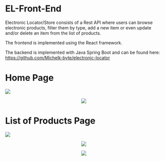 # EL-Front-End
Electronic Locator/Store consists of a Rest API where users can browse electronic products, filter them by type, add a new item or even update and/or delete an item from the list of products.

The frontend is implemented using the React framework.

The backend is implemented with Java Spring Boot and can be found here: https://github.com/Michelk-byte/electronic-locator

<p align='center'>
  <h1>Home Page</h1>
  <img src='https://user-images.githubusercontent.com/71327414/118353191-de441a80-b56d-11eb-95be-3faadbf14b2d.png'/>
</p>

<p align='center'>
  <img src='https://user-images.githubusercontent.com/71327414/118353317-66c2bb00-b56e-11eb-888e-6a45b1fd0354.png'/>
</p>

<p align='center'>
  <h1>List of Products Page</h1>
  <img src='https://user-images.githubusercontent.com/71327414/118353595-b8b81080-b56f-11eb-8f4a-bb882b64385f.png'/>
</p>

<p align='center'>
  <img src='https://user-images.githubusercontent.com/71327414/118353322-69251500-b56e-11eb-939f-8390ca2f94b8.png'/>
</p>

<p align='center'>
  <img src='https://user-images.githubusercontent.com/71327414/118353362-8b1e9780-b56e-11eb-9334-ed9849c52a14.png'/>
</p>
